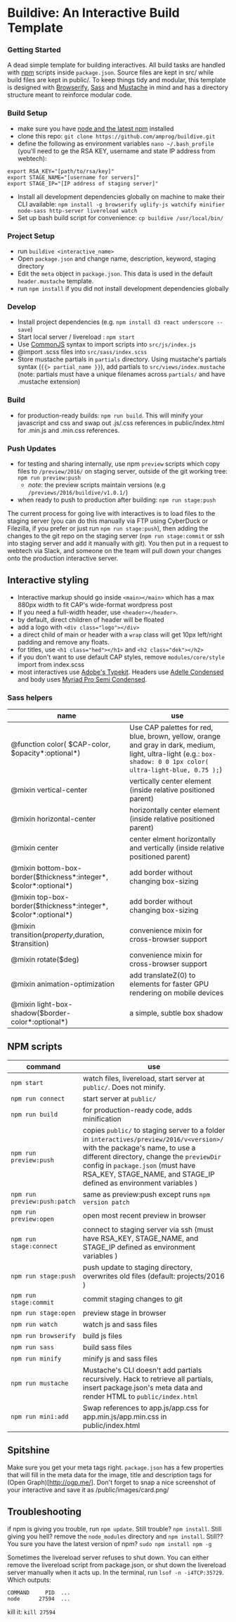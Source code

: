 # Buildive: An Interactive Build Template

### Getting Started
A dead simple template for building interactives. All build tasks are handled with [npm](https://github.com/npm/npm) scripts inside `package.json`. Source files are kept in src/ while build files are kept in public/. To keep things tidy and modular, this template is designed with [Browserify](https://github.com/substack/node-browserify#usage), [Sass](https://github.com/sass/sass) and [Mustache](https://github.com/janl/mustache.js/) in mind and has a directory structure meant to reinforce modular code.

### Build Setup
- make sure you have [node and the latest npm](https://docs.npmjs.com/getting-started/installing-node) installed
- clone this repo: `git clone https://github.com/amprog/buildive.git`
- define the following as environment variables `nano ~/.bash_profile` (you'll need to ge the RSA KEY, username and state IP address from webtech):
```
export RSA_KEY="[path/to/rsa/key]"
export STAGE_NAME="[username for servers]"
export STAGE_IP="[IP address of staging server]"
```
- Install all development dependencies globally on machine to make their CLI available: `npm install -g browserify uglify-js watchify minifier node-sass http-server livereload watch`
- Set up bash build script for convenience: `cp buildive /usr/local/bin/`

### Project Setup
- run `buildive <interactive_name>`
- Open `package.json` and change name, description, keyword, staging directory
- Edit the `meta` object in `package.json`. This data is used in the default `header.mustache` template.
- run `npm install` if you did not install development dependencies globally

### Develop
- Install project dependencies (e.g. `npm install d3 react underscore --save`)
- Start local server / livereload : `npm start`
- Use [CommonJS](http://requirejs.org/docs/commonjs.html) syntax to import scripts into `src/js/index.js`
- @import .scss files into `src/sass/index.scss`
- Store mustache partials in `partials` directory. Using mustache's partials syntax (`{{> partial_name }}`), add partials to `src/views/index.mustache` (note: partials must have a unique filenames across `partials/` and have .mustache extension)

### Build
- for production-ready builds: `npm run build`. This will minify your javascript and css and swap out .js/.css references in public/index.html for .min.js and .min.css references.

### Push Updates

- for testing and sharing internally, use npm `preview` scripts which copy files to `/preview/2016/` on staging server, outside of the git working tree: `npm run preview:push`
  - *note:* the preview scripts maintain versions (e.g `/previews/2016/buildive/v1.0.1/`)
- when ready to push to production after building: `npm run stage:push`

The current process for going live with interactives is to load files to the staging server (you can do this manually via FTP using CyberDuck or Filezilla, if you prefer or just run `npm run stage:push`), then adding the changes to the git repo on the staging server (`npm run stage:commit` or ssh into staging server and add it manually with git). You then put in a request to webtech via Slack, and someone on the team will pull down your changes onto the production interactive server.

## Interactive styling

- Interactive markup should go inside `<main></main>` which has a max 880px width to fit CAP's wide-format wordpress post
- If you need a full-width header, use `<header></header>`.
- by default, direct children of header will be floated
- add a logo with `<div class="logo"></div>`
- a direct child of main or header with a `wrap` class will get 10px left/right padding and remove any floats.
- for titles, use `<h1 class="hed"></h1>` and `<h2 class="dek"></h2>`
- if you don't want to use default CAP styles, remove `modules/core/style` import from index.scss
- most interactives use [Adobe's Typekit](https://typekit.com/). Headers use [Adelle Condensed](https://typekit.com/fonts/adelle-condensed) and body uses [Myriad Pro Semi Condensed](https://typekit.com/fonts/myriad-pro-semi-condensed).

### Sass helpers

|  name | use |
|---|---|
| @function color( $CAP-color, $opacity*:optional*)  | Use CAP palettes for red, blue, brown, yellow, orange and gray in dark, medium, light, ultra-light (e.g.: `box-shadow: 0 0 1px color( ultra-light-blue, 0.75 );`)|
| @mixin vertical-center  |  vertically center element (inside relative positioned parent) |
| @mixin horizontal-center | horizontally center element (inside relative positioned parent)  |
| @mixin center | center elment horizontally and vertically (inside relative positioned parent) |
| @mixin bottom-box-border($thickness*:integer*, $color*:optional*) | add border without changing box-sizing |  
| @mixin top-box-border($thickness*:integer*, $color*:optional*) | add border without changing box-sizing |
| @mixin transition($property,$duration, $transition) | convenience mixin for cross-browser support |
| @mixin rotate($deg) | convenience mixin for cross-browser support |
| @mixin animation-optimization | add translateZ(0) to elements for faster GPU rendering on  mobile devices |
| @mixin light-box-shadow($border-color*:optional*) | a simple, subtle box shadow |

## NPM scripts

|  command | use |
|---|---|
| `npm start` | watch files, livereload, start server at `public/`. Does not minify. |
| `npm run connect` | start server at `public/` |
| `npm run build` | for production-ready code, adds minification |
| `npm run preview:push` | copies `public/` to staging server to a folder in `interactives/preview/2016/v<version>/` with the package's name, to use a different directory, change the `previewDir` config in `package.json` (must have RSA_KEY, STAGE_NAME, and STAGE_IP defined as environment variables ) |
| `npm run preview:push:patch` | same as preview:push except runs `npm version patch` |
| `npm run preview:open` | open most recent preview in browser |
| `npm run stage:connect` | connect to staging server via ssh (must have RSA_KEY, STAGE_NAME, and STAGE_IP defined as environment variables ) |
| `npm run stage:push` | push update to staging directory, overwrites old files (default: projects/2016 ) |
| `npm run stage:commit` | commit staging changes to git |
| `npm run stage:open` | preview stage in browser |
| `npm run watch` | watch js and sass files |
| `npm run browserify` | build js files |
| `npm run sass` | build sass files |
| `npm run minify` | minify js and sass files |
| `npm run mustache` | Mustache's CLI doesn't add partials recursively. Hack to retrieve all partials, insert package.json's meta data and render HTML to `public/index.html`  |
| `npm run mini:add` | Swap references to app.js/app.css for app.min.js/app.min.css in public/index.html |


## Spitshine

Make sure you get your meta tags right. `package.json` has a few properties that will fill in the meta data for the image, title and description tags for (Open Graph)[http://ogp.me/]. Don't forget to snap a nice screenshot of your interactive and save it as /public/images/card.png/

## Troubleshooting

if npm is giving you trouble, run `npm update`. Still trouble? `npm install`. Still giving you hell? remove the `node_modules` directory and `npm install`. Still?? You sure you have the latest version of npm? `sudo npm install npm -g`

Sometimes the livereload server refuses to shut down. You can either remove the livereload script from package.json, or shut down the livereload server manually when it acts up. In the terminal, run `lsof -n -i4TCP:35729`. Which outputs:
```
COMMAND     PID  ...
node      27594  ...
```
kill it: `kill 27594`
